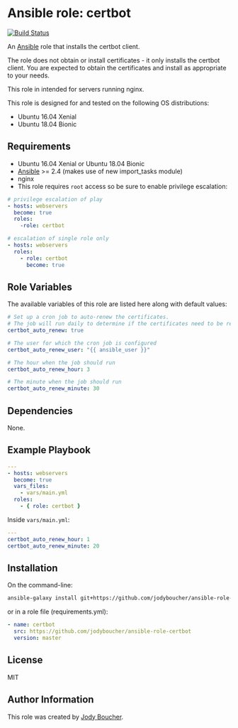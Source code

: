# Ansible role: certbot

[![Build Status](https://travis-ci.org/jodyboucher/ansible-role-certbot.svg?branch=master)](https://travis-ci.org/jodyboucher/ansible-role-certbot)

An [Ansible](https://www.ansible.com/) role that installs the certbot client.

The role does not obtain or install certificates - it only installs the certbot client.  You are expected to obtain the certificates and install as appropriate to your needs.

This role in intended for servers running nginx.

This role is designed for and tested on the following OS distributions:

* Ubuntu 16.04 Xenial
* Ubuntu 18.04 Bionic

## Requirements

* Ubuntu 16.04 Xenial or Ubuntu 18.04 Bionic
* [Ansible](https://docs.ansible.com/ansible/intro_installation.html) >= 2.4 (makes use of new import_tasks module)
* nginx
* This role requires `root` access so be sure to enable privilege escalation:

```yml
# privilege escalation of play
- hosts: webservers
  become: true
  roles:
    -role: certbot

# escalation of single role only
- hosts: webservers
  roles:
    - role: certbot
      become: true
```

## Role Variables

The available variables of this role are listed here along with default values:

```yml
# Set up a cron job to auto-renew the certificates.
# The job will run daily to determine if the certificates need to be renewed.
certbot_auto_renew: true

# The user for which the cron job is configured
certbot_auto_renew_user: "{{ ansible_user }}"

# The hour when the job should run
certbot_auto_renew_hour: 3

# The minute when the job should run
certbot_auto_renew_minute: 30
```

## Dependencies

None.

## Example Playbook

```yml
---
- hosts: webservers
  become: true
  vars_files:
    - vars/main.yml
  roles:
    - { role: certbot }
```

Inside `vars/main.yml`:

```yml
---
certbot_auto_renew_hour: 1
certbot_auto_renew_minute: 20
```

## Installation

On the command-line:

```bash
ansible-galaxy install git+https://github.com/jodyboucher/ansible-role-certbot.git
```

or in a role file (requirements.yml):

```yml
- name: certbot
  src: https://github.com/jodyboucher/ansible-role-certbot
  version: master
```

## License

MIT

## Author Information

This role was created by [Jody Boucher](https://jodyboucher.com/).
